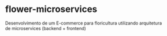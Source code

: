 # flower-microservices
Desenvolvimento de um E-commerce para floricultura utilizando arquitetura de microservices  (backend + frontend)

